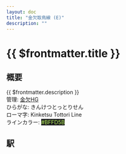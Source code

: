 ```yaml
---
layout: doc
title: "金欠取鳥線 (E)"
description: ""
---
```


# {{ $frontmatter.title }}

## 概要
{{ $frontmatter.description }}  
管理: [金欠HG](/company/kinketsuHG/)  
ひらがな: きんけつとっとりせん  
ローマ字: Kinketsu Tottori Line  
ラインカラー: <span style="color: #BFFD5B; background-color: #1B1B1F;">#BFFD5B</span>

## 駅
